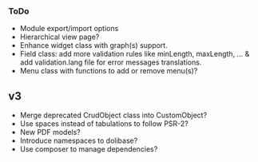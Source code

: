 ### ToDo

* Module export/import options
* Hierarchical view page?
* Enhance widget class with graph(s) support.
* Field class: add more validation rules like minLength, maxLength, ... & add validation.lang file for error messages translations.
* Menu class with functions to add or remove menu(s)?

## v3

* Merge deprecated CrudObject class into CustomObject?
* Use spaces instead of tabulations to follow PSR-2?
* New PDF models?
* Introduce namespaces to dolibase?
* Use composer to manage dependencies?
